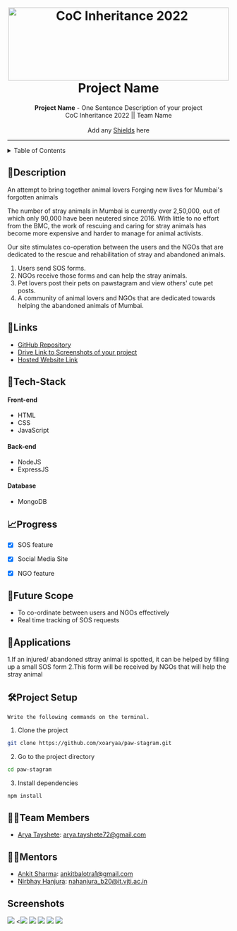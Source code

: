 <h1 align="center">
  <a href="https://github.com/CommunityOfCoders/Inheritance-2022">
    <img src="https://res.cloudinary.com/dn6vz8exv/image/upload/v1665664791/inh_zzefoy.jpg" alt="CoC Inheritance 2022" width="500" height="166">
  </a>
  <br>
  Project Name
</h1>

<div align="center">
   <strong>Project Name</strong> - One Sentence Description of your project<br>
  CoC Inheritance 2022 || Team Name <br> <br>
  Add any <a href="https://shields.io/">Shields</a> here
</div>
<hr>

<details>
<summary>Table of Contents</summary>

- [Description](#description)
- [Links](#links)
- [Tech Stack](#tech-stack)
- [Progress](#progress)
- [Future Scope](#future-scope)
- [Applications](#applications)
- [Project Setup](#project-setup)

- [Team Members](#team-members)
- [Mentors](#mentors)
- [Screenshots](#screenshots)

</details>

## 📝Description

An attempt to bring together animal lovers
Forging new lives for Mumbai's forgotten animals

The number of stray animals in Mumbai is currently over 2,50,000, out of which only 90,000 have been neutered since 2016. With little to no effort from the BMC, the work of rescuing and caring for stray animals has become more expensive and harder to manage for animal activists.

Our site stimulates co-operation between the users and the NGOs that are dedicated to the rescue and rehabilitation of stray and abandoned animals.

1. Users send SOS forms.
2. NGOs receive those forms and can help the stray animals.
3. Pet lovers post their pets on pawstagram and view others' cute pet posts.
4. A community of animal lovers and NGOs that are dedicated towards helping the abandoned animals of Mumbai.

## 🔗Links

- [GitHub Repository](https://github.com/xoaryaa/paw-stagram)
- [Drive Link to Screenshots of your project](https://drive.google.com/drive/u/0/folders/18GDyVr_rgMHnz-6PHbo7ldhalTn6KKbX)
- [Hosted Website Link]()




## 🤖Tech-Stack


#### Front-end
- HTML
- CSS
- JavaScript


#### Back-end
- NodeJS
- ExpressJS


#### Database
- MongoDB




## 📈Progress



- [x] SOS feature
- [x] Social Media Site
- [x] NGO feature




## 🔮Future Scope



- To co-ordinate between users and NGOs effectively
- Real time tracking of SOS requests

## 💸Applications


1.If an injured/ abandoned sttray animal is spotted, it can be helped by filling up a small SOS form
2.This form will be received by NGOs that will help the stray animal

## 🛠Project Setup


`Write the following commands on the terminal.`


1. Clone the project

```bash
git clone https://github.com/xoaryaa/paw-stagram.git
```

2. Go to the project directory

```bash
cd paw-stagram
```

3. Install dependencies

```bash
npm install
```



## 👨‍💻Team Members



- [Arya Tayshete](https://github.com/xoaryaa): arya.tayshete72@gmail.com


## 👨‍🏫Mentors



- [Ankit Sharma](https://github.com/ankittsharmaa): ankitbalotra1@gmail.com
- [Nirbhay Hanjura](https://github.com/botnirbhay): nahanjura_b20@it.vjti.ac.in

## Screenshots

<img src='https://www.linkpicture.com/q/Screenshot-75_4.png' type='image'>
<<img src='https://www.linkpicture.com/q/Screenshot-70_1.png' type='image'>
<img src='https://www.linkpicture.com/q/Screenshot-71.png' type='image'>
<img src='https://www.linkpicture.com/q/Screenshot-72_2.png' type='image'>
<img src='https://www.linkpicture.com/q/Screenshot-73_6.png' type='image'>
<img src='https://www.linkpicture.com/q/Screenshot-74.png' type='image'>


